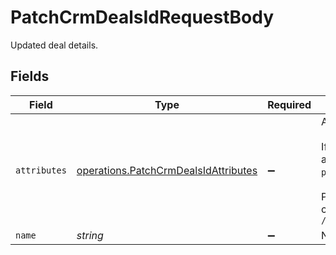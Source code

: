 # PatchCrmDealsIdRequestBody

Updated deal details.


## Fields

| Field                                                                                                                                                                                                                                     | Type                                                                                                                                                                                                                                      | Required                                                                                                                                                                                                                                  | Description                                                                                                                                                                                                                               | Example                                                                                                                                                                                                                                   |
| ----------------------------------------------------------------------------------------------------------------------------------------------------------------------------------------------------------------------------------------- | ----------------------------------------------------------------------------------------------------------------------------------------------------------------------------------------------------------------------------------------- | ----------------------------------------------------------------------------------------------------------------------------------------------------------------------------------------------------------------------------------------- | ----------------------------------------------------------------------------------------------------------------------------------------------------------------------------------------------------------------------------------------- | ----------------------------------------------------------------------------------------------------------------------------------------------------------------------------------------------------------------------------------------- |
| `attributes`                                                                                                                                                                                                                              | [operations.PatchCrmDealsIdAttributes](../../models/operations/patchcrmdealsidattributes.md)                                                                                                                                              | :heavy_minus_sign:                                                                                                                                                                                                                        | Attributes for deal update<br/><br/>If you wish to update the pipeline of a deal you need to provide the `pipeline` and the `deal_stage`<br/><br/>Pipeline and deal_stage are ids you can fetch using this endpoint `/crm/pipeline/details/{pipelineID}`<br/> | {<br/>"deal_owner": "6093d2425a9b436e9519d034",<br/>"amount": 12<br/>}                                                                                                                                                                    |
| `name`                                                                                                                                                                                                                                    | *string*                                                                                                                                                                                                                                  | :heavy_minus_sign:                                                                                                                                                                                                                        | Name of deal                                                                                                                                                                                                                              | Deal: Connect with client                                                                                                                                                                                                                 |